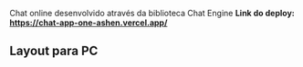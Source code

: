 Chat online desenvolvido através da biblioteca Chat Engine
<b>
Link do deploy: https://chat-app-one-ashen.vercel.app/
 <br>
  ## Layout para PC

